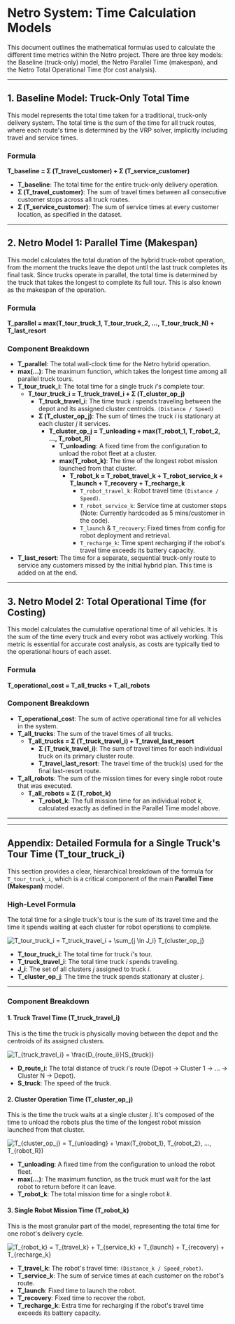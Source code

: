 # Netro System: Time Calculation Models

This document outlines the mathematical formulas used to calculate the different time metrics within the Netro project. There are three key models: the Baseline (truck-only) model, the Netro Parallel Time (makespan), and the Netro Total Operational Time (for cost analysis).

---

## 1. Baseline Model: Truck-Only Total Time

This model represents the total time taken for a traditional, truck-only delivery system. The total time is the sum of the time for all truck routes, where each route's time is determined by the VRP solver, implicitly including travel and service times.

### Formula

**T_baseline = &Sigma; (T_travel_customer) + &Sigma; (T_service_customer)**

- **T_baseline**: The total time for the entire truck-only delivery operation.
- **&Sigma; (T_travel_customer)**: The sum of travel times between all consecutive customer stops across all truck routes.
- **&Sigma; (T_service_customer)**: The sum of service times at every customer location, as specified in the dataset.

---

## 2. Netro Model 1: Parallel Time (Makespan)

This model calculates the total duration of the hybrid truck-robot operation, from the moment the trucks leave the depot until the last truck completes its final task. Since trucks operate in parallel, the total time is determined by the truck that takes the longest to complete its full tour. This is also known as the makespan of the operation.

### Formula

**T_parallel = max(T_tour_truck_1, T_tour_truck_2, ..., T_tour_truck_N) + T_last_resort**

### Component Breakdown

- **T_parallel**: The total wall-clock time for the Netro hybrid operation.
- **max(...)**: The maximum function, which takes the longest time among all parallel truck tours.
- **T_tour_truck_i**: The total time for a single truck *i*'s complete tour.
  - **T_tour_truck_i = T_truck_travel_i + &Sigma; (T_cluster_op_j)**
    - **T_truck_travel_i**: The time truck *i* spends traveling between the depot and its assigned cluster centroids. `(Distance / Speed)`
    - **&Sigma; (T_cluster_op_j)**: The sum of times the truck *i* is stationary at each cluster *j* it services.
      - **T_cluster_op_j = T_unloading + max(T_robot_1, T_robot_2, ..., T_robot_R)**
        - **T_unloading**: A fixed time from the configuration to unload the robot fleet at a cluster.
        - **max(T_robot_k)**: The time of the longest robot mission launched from that cluster.
          - **T_robot_k = T_robot_travel_k + T_robot_service_k + T_launch + T_recovery + T_recharge_k**
            - `T_robot_travel_k`: Robot travel time `(Distance / Speed)`.
            - `T_robot_service_k`: Service time at customer stops (Note: Currently hardcoded as 5 mins/customer in the code).
            - `T_launch` & `T_recovery`: Fixed times from config for robot deployment and retrieval.
            - `T_recharge_k`: Time spent recharging if the robot's travel time exceeds its battery capacity.
- **T_last_resort**: The time for a separate, sequential truck-only route to service any customers missed by the initial hybrid plan. This time is added on at the end.

---

## 3. Netro Model 2: Total Operational Time (for Costing)

This model calculates the cumulative operational time of all vehicles. It is the sum of the time every truck and every robot was actively working. This metric is essential for accurate cost analysis, as costs are typically tied to the operational hours of each asset.

### Formula

**T_operational_cost = T_all_trucks + T_all_robots**

### Component Breakdown

- **T_operational_cost**: The sum of active operational time for all vehicles in the system.
- **T_all_trucks**: The sum of the travel times of all trucks.
  - **T_all_trucks = &Sigma; (T_truck_travel_i) + T_travel_last_resort**
    - **&Sigma; (T_truck_travel_i)**: The sum of travel times for each individual truck on its primary cluster route.
    - **T_travel_last_resort**: The travel time of the truck(s) used for the final last-resort route.
- **T_all_robots**: The sum of the mission times for every single robot route that was executed.
  - **T_all_robots = &Sigma; (T_robot_k)**
    - **T_robot_k**: The full mission time for an individual robot *k*, calculated exactly as defined in the Parallel Time model above.

---
---

## Appendix: Detailed Formula for a Single Truck's Tour Time (T_tour_truck_i)

This section provides a clear, hierarchical breakdown of the formula for `T_tour_truck_i`, which is a critical component of the main **Parallel Time (Makespan)** model.

### High-Level Formula

The total time for a single truck's tour is the sum of its travel time and the time it spends waiting at each cluster for robot operations to complete.

![T_tour_truck_i = T_truck_travel_i + \sum_{j \in J_i} T_{cluster\_op_j}](https://latex.codecogs.com/svg.image?T_{tour\_truck_i}=T_{truck\_travel_i}+\sum_{j\in&space;J_i}T_{cluster\_op_j})

- **T_tour_truck_i**: The total time for truck *i*'s tour.
- **T_truck_travel_i**: The total time truck *i* spends traveling.
- **J_i**: The set of all clusters *j* assigned to truck *i*.
- **T_cluster_op_j**: The time the truck spends stationary at cluster *j*.

---

### Component Breakdown

#### 1. Truck Travel Time (T_truck_travel_i)

This is the time the truck is physically moving between the depot and the centroids of its assigned clusters.

![T_{truck\_travel_i} = \frac{D_{route_i}}{S_{truck}}](https://latex.codecogs.com/svg.image?T_{truck\_travel_i}=\frac{D_{route_i}}{S_{truck}})

- **D_route_i**: The total distance of truck *i*'s route (Depot -> Cluster 1 -> ... -> Cluster N -> Depot).
- **S_truck**: The speed of the truck.

#### 2. Cluster Operation Time (T_cluster_op_j)

This is the time the truck waits at a single cluster *j*. It's composed of the time to unload the robots plus the time of the longest robot mission launched from that cluster.

![T_{cluster\_op_j} = T_{unloading} + \max(T_{robot_1}, T_{robot_2}, ..., T_{robot_R})](https://latex.codecogs.com/svg.image?T_{cluster\_op_j}=T_{unloading}+\max(T_{robot_1},&space;T_{robot_2},&space;...,&space;T_{robot_R}))

- **T_unloading**: A fixed time from the configuration to unload the robot fleet.
- **max(...)**: The maximum function, as the truck must wait for the last robot to return before it can leave.
- **T_robot_k**: The total mission time for a single robot *k*.

#### 3. Single Robot Mission Time (T_robot_k)

This is the most granular part of the model, representing the total time for one robot's delivery cycle.

![T_{robot_k} = T_{travel_k} + T_{service_k} + T_{launch} + T_{recovery} + T_{recharge_k}](https://latex.codecogs.com/svg.image?T_{robot_k}=T_{travel_k}+T_{service_k}+T_{launch}+T_{recovery}+T_{recharge_k})

- **T_travel_k**: The robot's travel time: `(Distance_k / Speed_robot)`.
- **T_service_k**: The sum of service times at each customer on the robot's route.
- **T_launch**: Fixed time to launch the robot.
- **T_recovery**: Fixed time to recover the robot.
- **T_recharge_k**: Extra time for recharging if the robot's travel time exceeds its battery capacity.
